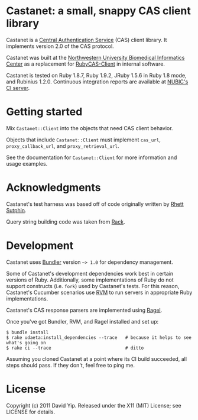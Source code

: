 Castanet: a small, snappy CAS client library
============================================

Castanet is a [Central Authentication Service](http://www.jasig.org/cas) (CAS)
client library.  It implements version 2.0 of the CAS protocol.

Castanet was built at the [Northwestern University Biomedical Informatics
Center](http://www.nucats.northwestern.edu/clinical-research-resources/data-collection-biomedical-informatics-and-nubic/bioinformatics-overview.html)
as a replacement for [RubyCAS-Client](https://github.com/gunark/rubycas-client)
in internal software.

Castanet is tested on Ruby 1.8.7, Ruby 1.9.2, JRuby 1.5.6 in Ruby 1.8 mode, and Rubinius 1.2.0.
Continuous integration reports are available at [NUBIC's CI
server](https://ctms-ci.nubic.northwestern.edu/hudson/job/castanet/).

Getting started
===============

Mix `Castanet::Client` into the objects that need CAS client behavior.

Objects that include `Castanet::Client` must implement `cas_url`,
`proxy_callback_url`, and `proxy_retrieval_url`.

See the documentation for `Castanet::Client` for more information and usage
examples.

Acknowledgments
===============

Castanet's test harness was based off of code originally written by [Rhett
Sutphin](mailto:rhett@detailedbalance.net).

Query string building code was taken from [Rack](http://rack.rubyforge.org/).

Development
===========

Castanet uses [Bundler](http://gembundler.com/) version `~> 1.0` for dependency
management.

Some of Castanet's development dependencies work best in certain versions of
Ruby.  Additionally, some implementations of Ruby do not support constructs
(i.e. `fork`) used by Castanet's tests.  For this reason, Castanet's Cucumber
scenarios use [RVM](http://rvm.beginrescueend.com/) to run servers in
appropriate Ruby implementations.

Castanet's CAS response parsers are implemented using
[Ragel](http://www.complang.org/ragel/).

Once you've got Bundler, RVM, and Ragel installed and set up:

    $ bundle install
    $ rake udaeta:install_dependencies --trace   # because it helps to see what's going on
    $ rake ci --trace                            # ditto

Assuming you cloned Castanet at a point where its CI build succeeded, all steps
should pass.  If they don't, feel free to ping me.

License
=======

Copyright (c) 2011 David Yip.  Released under the X11 (MIT) License; see LICENSE
for details.
